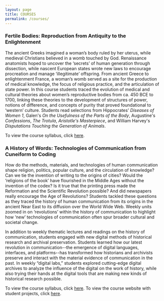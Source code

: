 ```yaml
---
layout: page
title: COURSES
permalink: /courses/
---
```


### Fertile Bodies: Reproduction from Antiquity to the Enlightenment 

The ancient Greeks imagined a woman’s body ruled by her uterus, while medieval 
Christians believed in a womb touched by God. Renaissance anatomists hoped to uncover the 
‘secrets’ of human generation through dissection, while nascent European states wrote 
new laws to encourage procreation and manage ‘illegitimate’ offspring. From ancient Greece 
to enlightenment France, a woman’s womb served as a site for the production of medical 
knowledge, the focus of religious practice, and the articulation of state power. In this 
course students traced the evolution of medical and cultural theories about women’s 
reproductive bodies from ca. 450 BCE to 1700, linking these theories to the development 
of structures of power, notions of difference, and concepts of purity that proved 
foundational to ‘western’ culture. Students read selections from Hippocrates' _Diseases 
of Women 1_, Galen's _On the Usefulness of the Parts of the Body_, Augustine's _Confessions_, 
_The Trotula_, _Aristotle's Masterpiece_, and William Harvey's _Disputations
Touching the Generation of Animals_.

To view the course syllabus, click <a href="{{ site.baseurl }}/fertilebodiessyll.pdf">here</a>.

### A History of Words: Technologies of Communication from Cuneiform to Coding

How do the methods, materials, and technologies of human communication shape religion, 
politics, popular culture, and the circulation of knowledge? Can we tie the invention of 
writing to the origins of cities? Would the ‘religions of the book’ have flourished in 
the Middle Ages without the invention of the codex? Is it true that the printing press 
made the Reformation and the Scientific Revolution possible? And did newspapers really 
encourage the Age of Revolutions? Students tackled these questions as they traced the 
history of human communication from its origins in the ancient Near East to its diffusion 
over the World Wide Web. Weekly units zoomed in on ‘revolutions’ within the history of 
communication to highlight how ‘new’ technologies of communication often spur broader 
cultural and societal change.

In addition to weekly thematic lectures and readings on the history of communication, 
students engaged with new digital methods of historical research and archival 
preservation. Students learned how our latest revolution in communication--the emergence 
of digital languages, interfaces, and platforms--has transformed how historians and 
archivists preserve and interact with the material evidence of communication in the past. 
In weekly “digital labs,” students explored cutting-edge digital archives to analyze the 
influence of the digital on the work of history, while also trying their hands at the 
digital tools that are making new kinds of historical research possible. 

To view the course syllabus, click 
[here](https://docs.google.com/document/d/e/2PACX-1vRPvBDiCU6VjQxC-F1qKW_SY0HiT_WL08xS7Bpwx9WU_e2LLnCA1_uMjWnd3lPEw4nVjp6vrCIJW1ue/pub). 
To view the course website with student projects, click [here](https://ahistoryofwords.github.io).




